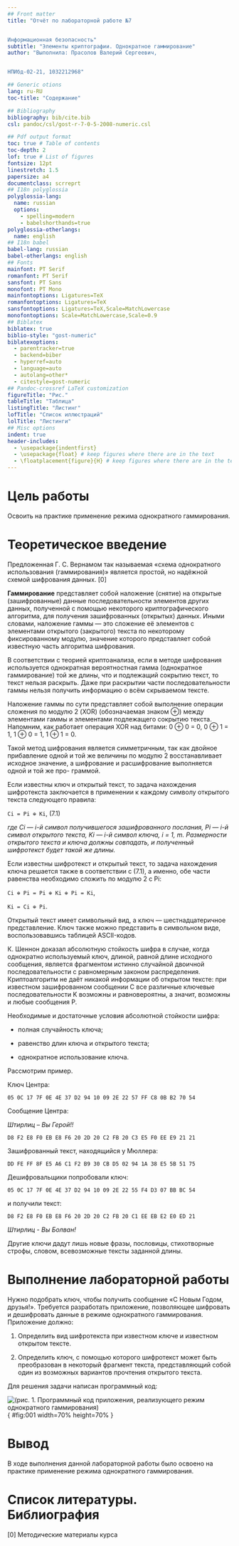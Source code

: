 ```yaml
---
## Front matter
title: "Отчёт по лабораторной работе №7


Информационная безопасность"
subtitle: "Элементы криптографии. Однократное гаммирование"
author: "Выполнила: Прасолов Валерий Сергеевич, 


НПИбд-02-21, 1032212968"

## Generic otions
lang: ru-RU
toc-title: "Содержание"

## Bibliography
bibliography: bib/cite.bib
csl: pandoc/csl/gost-r-7-0-5-2008-numeric.csl

## Pdf output format
toc: true # Table of contents
toc-depth: 2
lof: true # List of figures
fontsize: 12pt
linestretch: 1.5
papersize: a4
documentclass: scrreprt
## I18n polyglossia
polyglossia-lang:
  name: russian
  options:
	- spelling=modern
	- babelshorthands=true
polyglossia-otherlangs:
  name: english
## I18n babel
babel-lang: russian
babel-otherlangs: english
## Fonts
mainfont: PT Serif
romanfont: PT Serif
sansfont: PT Sans
monofont: PT Mono
mainfontoptions: Ligatures=TeX
romanfontoptions: Ligatures=TeX
sansfontoptions: Ligatures=TeX,Scale=MatchLowercase
monofontoptions: Scale=MatchLowercase,Scale=0.9
## Biblatex
biblatex: true
biblio-style: "gost-numeric"
biblatexoptions:
  - parentracker=true
  - backend=biber
  - hyperref=auto
  - language=auto
  - autolang=other*
  - citestyle=gost-numeric
## Pandoc-crossref LaTeX customization
figureTitle: "Рис."
tableTitle: "Таблица"
listingTitle: "Листинг"
lofTitle: "Список иллюстраций"
lolTitle: "Листинги"
## Misc options
indent: true
header-includes:
  - \usepackage{indentfirst}
  - \usepackage{float} # keep figures where there are in the text
  - \floatplacement{figure}{H} # keep figures where there are in the text
---
```


# Цель работы

Освоить на практике применение режима однократного гаммирования.

# Теоретическое введение

Предложенная Г. С. Вернамом так называемая «схема однократного использования (гаммирования)» является простой, но надёжной схемой шифрования данных. [0]

**Гаммирование** представляет собой наложение (снятие) на открытые (зашифрованные) данные последовательности элементов других данных, полученной с помощью некоторого криптографического алгоритма, для получения зашифрованных (открытых) данных. Иными словами, наложение
гаммы — это сложение её элементов с элементами открытого (закрытого)
текста по некоторому фиксированному модулю, значение которого представляет собой известную часть алгоритма шифрования.

В соответствии с теорией криптоанализа, если в методе шифрования используется однократная вероятностная гамма (однократное гаммирование)
той же длины, что и подлежащий сокрытию текст, то текст нельзя раскрыть.
Даже при раскрытии части последовательности гаммы нельзя получить информацию о всём скрываемом тексте.

Наложение гаммы по сути представляет собой выполнение операции
сложения по модулю 2 (XOR) (обозначаемая знаком ⊕) между элементами
гаммы и элементами подлежащего сокрытию текста. Напомним, как работает операция XOR над битами: 0 ⊕ 0 = 0, 0 ⊕ 1 = 1, 1 ⊕ 0 = 1, 1 ⊕ 1 = 0.

Такой метод шифрования является симметричным, так как двойное прибавление одной и той же величины по модулю 2 восстанавливает исходное значение, а шифрование и расшифрование выполняется одной и той же про-
граммой.

Если известны ключ и открытый текст, то задача нахождения шифротекста заключается в применении к каждому символу открытого текста следующего правила: 

`Ci = Pi ⊕ Ki`, (7.1)

*где Ci — i-й символ получившегося зашифрованного послания, Pi — i-й
символ открытого текста, Ki — i-й символ ключа, i = 1, m. Размерности
открытого текста и ключа должны совпадать, и полученный шифротекст
будет такой же длины.*

Если известны шифротекст и открытый текст, то задача нахождения
ключа решается также в соответствии с (7.1), а именно, обе части равенства необходимо сложить по модулю 2 с Pi:

`Ci ⊕ Pi = Pi ⊕ Ki ⊕ Pi = Ki`,

`Ki = Ci ⊕ Pi`.

Открытый текст имеет символьный вид, а ключ — шестнадцатеричное
представление. Ключ также можно представить в символьном виде, воспользовавшись таблицей ASCII-кодов.

К. Шеннон доказал абсолютную стойкость шифра в случае, когда однократно используемый ключ, длиной, равной длине исходного сообщения,
является фрагментом истинно случайной двоичной последовательности с
равномерным законом распределения. Криптоалгоритм не даёт никакой информации об открытом тексте: при известном зашифрованном сообщении
C все различные ключевые последовательности K возможны и равновероятны, а значит, возможны и любые сообщения P.

Необходимые и достаточные условия абсолютной стойкости шифра:

- полная случайность ключа;

- равенство длин ключа и открытого текста;

- однократное использование ключа.

Рассмотрим пример.

Ключ Центра:

`05 0C 17 7F 0E 4E 37 D2 94 10 09 2E 22 57 FF C8 0B B2 70 54`

Сообщение Центра:

*Штирлиц – Вы Герой!!*

`D8 F2 E8 F0 EB E8 F6 20 2D 20 C2 FB 20 C3 E5 F0 EE E9 21 21`

Зашифрованный текст, находящийся у Мюллера:

`DD FE FF 8F E5 A6 C1 F2 B9 30 CB D5 02 94 1A 38 E5 5B 51 75`

Дешифровальщики попробовали ключ:

`05 0C 17 7F 0E 4E 37 D2 94 10 09 2E 22 55 F4 D3 07 BB BC 54`

и получили текст:

`D8 F2 E8 F0 EB E8 F6 20 2D 20 C2 FB 20 C1 EE EB E2 E0 ED 21`

*Штирлиц - Вы Болван!*

Другие ключи дадут лишь новые фразы, пословицы, стихотворные
строфы, словом, всевозможные тексты заданной длины.

# Выполнение лабораторной работы

Нужно подобрать ключ, чтобы получить сообщение «С Новым Годом, друзья!». Требуется разработать приложение, позволяющее шифровать и дешифровать данные в режиме однократного гаммирования. Приложение должно:

1. Определить вид шифротекста при известном ключе и известном открытом тексте.

2. Определить ключ, с помощью которого шифротекст может быть преобразован в некоторый фрагмент текста, представляющий собой один из возможных вариантов прочтения открытого текста.


Для решения задачи написан программный код:

![(рис. 1. Программный код приложения, реализующего режим однократного гаммирования)](image/image1.PNG){ #fig:001 width=70% height=70% }

# Вывод

В ходе выполнения данной лабораторной работы было освоено на практике применение режима однократного гаммирования.

# Список литературы. Библиография

[0] Методические материалы курса
